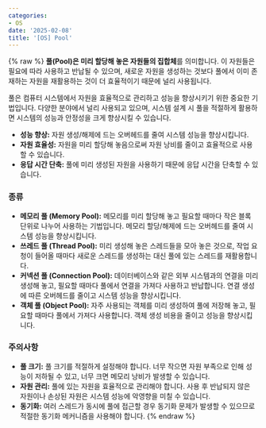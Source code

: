 ```yaml
---
categories:
- OS
date: '2025-02-08'
title: '[OS] Pool'
---
```


{% raw %}
**풀(Pool)은 미리 할당해 놓은 자원들의 집합체**를 의미합니다. 이 자원들은 필요에 따라 사용하고 반납될 수 있으며, 새로운 자원을 생성하는 것보다 풀에서 이미 존재하는 자원을 재활용하는 것이 더 효율적이기 때문에 널리 사용됩니다.

풀은 컴퓨터 시스템에서 자원을 효율적으로 관리하고 성능을 향상시키기 위한 중요한 기법입니다. 다양한 분야에서 널리 사용되고 있으며, 시스템 설계 시 풀을 적절하게 활용하면 시스템의 성능과 안정성을 크게 향상시킬 수 있습니다.

- **성능 향상:** 자원 생성/해제에 드는 오버헤드를 줄여 시스템 성능을 향상시킵니다.
- **자원 효율성:** 자원을 미리 할당해 놓음으로써 자원 낭비를 줄이고 효율적으로 사용할 수 있습니다.
- **응답 시간 단축:** 풀에 미리 생성된 자원을 사용하기 때문에 응답 시간을 단축할 수 있습니다.

### 종류
- **메모리 풀 (Memory Pool):** 메모리를 미리 할당해 놓고 필요할 때마다 작은 블록 단위로 나누어 사용하는 기법입니다. 메모리 할당/해제에 드는 오버헤드를 줄여 시스템 성능을 향상시킵니다.
- **쓰레드 풀 (Thread Pool):** 미리 생성해 놓은 스레드들을 모아 놓은 것으로, 작업 요청이 들어올 때마다 새로운 스레드를 생성하는 대신 풀에 있는 스레드를 재활용합니다.
- **커넥션 풀 (Connection Pool):** 데이터베이스와 같은 외부 시스템과의 연결을 미리 생성해 놓고, 필요할 때마다 풀에서 연결을 가져다 사용하고 반납합니다. 연결 생성에 따른 오버헤드를 줄이고 시스템 성능을 향상시킵니다.
- **객체 풀 (Object Pool):** 자주 사용되는 객체를 미리 생성하여 풀에 저장해 놓고, 필요할 때마다 풀에서 가져다 사용합니다. 객체 생성 비용을 줄이고 성능을 향상시킵니다.

### 주의사항
- **풀 크기:** 풀 크기를 적절하게 설정해야 합니다. 너무 작으면 자원 부족으로 인해 성능이 저하될 수 있고, 너무 크면 메모리 낭비가 발생할 수 있습니다.
- **자원 관리:** 풀에 있는 자원을 효율적으로 관리해야 합니다. 사용 후 반납되지 않은 자원이나 손상된 자원은 시스템 성능에 악영향을 미칠 수 있습니다.
- **동기화:** 여러 스레드가 동시에 풀에 접근할 경우 동기화 문제가 발생할 수 있으므로 적절한 동기화 메커니즘을 사용해야 합니다.
{% endraw %}